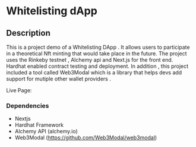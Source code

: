 # Whitelisting dApp


## Description

This is a project demo of a Whitelisting DApp . It allows users to participate in a theoretical Nft minting that would take place in the future. The project uses the Rinkeby testnet , Alchemy api and Next.js for the front end. Hardhat enabled contract testing and deployment.
In addition , this project included a tool called Web3Modal which is a library that helps devs add support for mutiple other wallet providers . 

Live Page: 

### Dependencies

* Nextjs
* Hardhat Framework
* Alchemy API (alchemy.io)
* Web3Modal (https://github.com/Web3Modal/web3modal)
